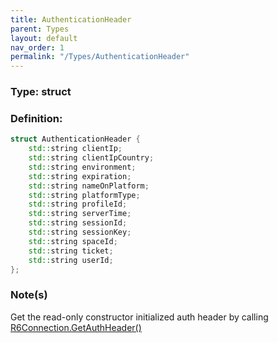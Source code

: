 ```yaml
---
title: AuthenticationHeader
parent: Types
layout: default
nav_order: 1
permalink: "/Types/AuthenticationHeader"
---
```


### Type: struct

### Definition:
```cpp
struct AuthenticationHeader {
	std::string clientIp;
	std::string clientIpCountry;
	std::string environment;
	std::string expiration;
	std::string nameOnPlatform;
	std::string platformType;
	std::string profileId;
	std::string serverTime;
	std::string sessionId;
	std::string sessionKey;
	std::string spaceId;
	std::string ticket;
	std::string userId;
};
```

### Note(s)
Get the read-only constructor initialized auth header by calling
[R6Connection.GetAuthHeader()](/R6pp/R6Connection/GetAuthHeader)